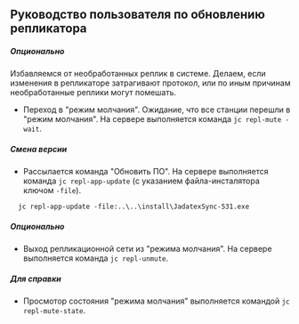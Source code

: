 ## Руководство пользователя по обновлению репликатора

##### Опционально 

Избавляемся от необработанных реплик в системе. Делаем, если изменения в репликаторе затрагивают протокол, 
или по иным причинам необработанные реплики могут помешать.

- Переход в "режим молчания". 
  Ожидание, что все станции перешли в "режим молчания".
  На сервере выполняется команда `jc repl-mute -wait`.  


##### Смена версии 

- Рассылается команда "Обновить ПО". 
  На сервере выполняется команда `jc repl-app-update` (с указанием файла-инсталятора ключом `-file`).
~~~
  jc repl-app-update -file:..\..\install\JadatexSync-531.exe
~~~


##### Опционально 
- Выход репликационной сети из "режима молчания". 
  На сервере выполняется команда `jc repl-unmute`. 


##### Для справки

- Просмотор состояния "режима молчания" выполняется командой `jc repl-mute-state`.
